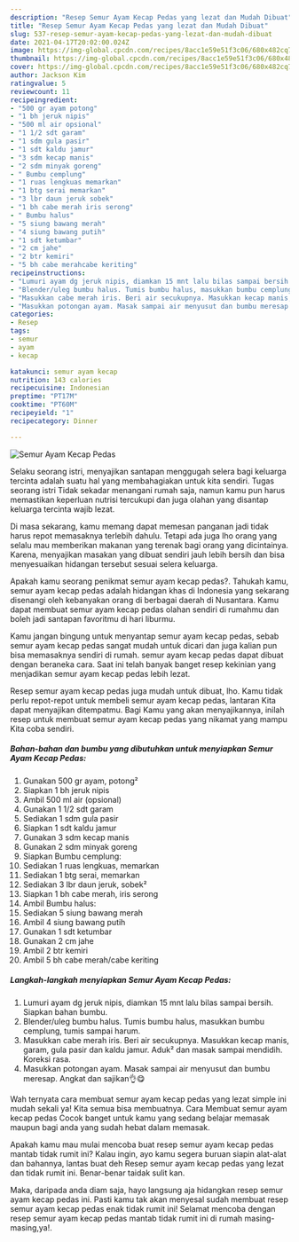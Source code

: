 ```yaml
---
description: "Resep Semur Ayam Kecap Pedas yang lezat dan Mudah Dibuat"
title: "Resep Semur Ayam Kecap Pedas yang lezat dan Mudah Dibuat"
slug: 537-resep-semur-ayam-kecap-pedas-yang-lezat-dan-mudah-dibuat
date: 2021-04-17T20:02:00.024Z
image: https://img-global.cpcdn.com/recipes/8acc1e59e51f3c06/680x482cq70/semur-ayam-kecap-pedas-foto-resep-utama.jpg
thumbnail: https://img-global.cpcdn.com/recipes/8acc1e59e51f3c06/680x482cq70/semur-ayam-kecap-pedas-foto-resep-utama.jpg
cover: https://img-global.cpcdn.com/recipes/8acc1e59e51f3c06/680x482cq70/semur-ayam-kecap-pedas-foto-resep-utama.jpg
author: Jackson Kim
ratingvalue: 5
reviewcount: 11
recipeingredient:
- "500 gr ayam potong"
- "1 bh jeruk nipis"
- "500 ml air opsional"
- "1 1/2 sdt garam"
- "1 sdm gula pasir"
- "1 sdt kaldu jamur"
- "3 sdm kecap manis"
- "2 sdm minyak goreng"
- " Bumbu cemplung"
- "1 ruas lengkuas memarkan"
- "1 btg serai memarkan"
- "3 lbr daun jeruk sobek"
- "1 bh cabe merah iris serong"
- " Bumbu halus"
- "5 siung bawang merah"
- "4 siung bawang putih"
- "1 sdt ketumbar"
- "2 cm jahe"
- "2 btr kemiri"
- "5 bh cabe merahcabe keriting"
recipeinstructions:
- "Lumuri ayam dg jeruk nipis, diamkan 15 mnt lalu bilas sampai bersih. Siapkan bahan bumbu."
- "Blender/uleg bumbu halus. Tumis bumbu halus, masukkan bumbu cemplung, tumis sampai harum."
- "Masukkan cabe merah iris. Beri air secukupnya. Masukkan kecap manis, garam, gula pasir dan kaldu jamur. Aduk² dan masak sampai mendidih. Koreksi rasa."
- "Masukkan potongan ayam. Masak sampai air menyusut dan bumbu meresap. Angkat dan sajikan👌😋"
categories:
- Resep
tags:
- semur
- ayam
- kecap

katakunci: semur ayam kecap 
nutrition: 143 calories
recipecuisine: Indonesian
preptime: "PT17M"
cooktime: "PT60M"
recipeyield: "1"
recipecategory: Dinner

---
```



![Semur Ayam Kecap Pedas](https://img-global.cpcdn.com/recipes/8acc1e59e51f3c06/680x482cq70/semur-ayam-kecap-pedas-foto-resep-utama.jpg)

Selaku seorang istri, menyajikan santapan menggugah selera bagi keluarga tercinta adalah suatu hal yang membahagiakan untuk kita sendiri. Tugas seorang istri Tidak sekadar menangani rumah saja, namun kamu pun harus memastikan keperluan nutrisi tercukupi dan juga olahan yang disantap keluarga tercinta wajib lezat.

Di masa  sekarang, kamu memang dapat memesan panganan jadi tidak harus repot memasaknya terlebih dahulu. Tetapi ada juga lho orang yang selalu mau memberikan makanan yang terenak bagi orang yang dicintainya. Karena, menyajikan masakan yang dibuat sendiri jauh lebih bersih dan bisa menyesuaikan hidangan tersebut sesuai selera keluarga. 



Apakah kamu seorang penikmat semur ayam kecap pedas?. Tahukah kamu, semur ayam kecap pedas adalah hidangan khas di Indonesia yang sekarang disenangi oleh kebanyakan orang di berbagai daerah di Nusantara. Kamu dapat membuat semur ayam kecap pedas olahan sendiri di rumahmu dan boleh jadi santapan favoritmu di hari liburmu.

Kamu jangan bingung untuk menyantap semur ayam kecap pedas, sebab semur ayam kecap pedas sangat mudah untuk dicari dan juga kalian pun bisa memasaknya sendiri di rumah. semur ayam kecap pedas dapat dibuat dengan beraneka cara. Saat ini telah banyak banget resep kekinian yang menjadikan semur ayam kecap pedas lebih lezat.

Resep semur ayam kecap pedas juga mudah untuk dibuat, lho. Kamu tidak perlu repot-repot untuk membeli semur ayam kecap pedas, lantaran Kita dapat menyajikan ditempatmu. Bagi Kamu yang akan menyajikannya, inilah resep untuk membuat semur ayam kecap pedas yang nikamat yang mampu Kita coba sendiri.

<!--inarticleads1-->

##### Bahan-bahan dan bumbu yang dibutuhkan untuk menyiapkan Semur Ayam Kecap Pedas:

1. Gunakan 500 gr ayam, potong²
1. Siapkan 1 bh jeruk nipis
1. Ambil 500 ml air (opsional)
1. Gunakan 1 1/2 sdt garam
1. Sediakan 1 sdm gula pasir
1. Siapkan 1 sdt kaldu jamur
1. Gunakan 3 sdm kecap manis
1. Gunakan 2 sdm minyak goreng
1. Siapkan  Bumbu cemplung:
1. Sediakan 1 ruas lengkuas, memarkan
1. Sediakan 1 btg serai, memarkan
1. Sediakan 3 lbr daun jeruk, sobek²
1. Siapkan 1 bh cabe merah, iris serong
1. Ambil  Bumbu halus:
1. Sediakan 5 siung bawang merah
1. Ambil 4 siung bawang putih
1. Gunakan 1 sdt ketumbar
1. Gunakan 2 cm jahe
1. Ambil 2 btr kemiri
1. Ambil 5 bh cabe merah/cabe keriting




<!--inarticleads2-->

##### Langkah-langkah menyiapkan Semur Ayam Kecap Pedas:

1. Lumuri ayam dg jeruk nipis, diamkan 15 mnt lalu bilas sampai bersih. Siapkan bahan bumbu.
1. Blender/uleg bumbu halus. Tumis bumbu halus, masukkan bumbu cemplung, tumis sampai harum.
1. Masukkan cabe merah iris. Beri air secukupnya. Masukkan kecap manis, garam, gula pasir dan kaldu jamur. Aduk² dan masak sampai mendidih. Koreksi rasa.
1. Masukkan potongan ayam. Masak sampai air menyusut dan bumbu meresap. Angkat dan sajikan👌😋




Wah ternyata cara membuat semur ayam kecap pedas yang lezat simple ini mudah sekali ya! Kita semua bisa membuatnya. Cara Membuat semur ayam kecap pedas Cocok banget untuk kamu yang sedang belajar memasak maupun bagi anda yang sudah hebat dalam memasak.

Apakah kamu mau mulai mencoba buat resep semur ayam kecap pedas mantab tidak rumit ini? Kalau ingin, ayo kamu segera buruan siapin alat-alat dan bahannya, lantas buat deh Resep semur ayam kecap pedas yang lezat dan tidak rumit ini. Benar-benar taidak sulit kan. 

Maka, daripada anda diam saja, hayo langsung aja hidangkan resep semur ayam kecap pedas ini. Pasti kamu tak akan menyesal sudah membuat resep semur ayam kecap pedas enak tidak rumit ini! Selamat mencoba dengan resep semur ayam kecap pedas mantab tidak rumit ini di rumah masing-masing,ya!.


